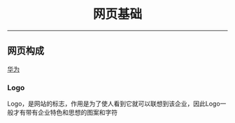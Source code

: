 <h1 style="text-align:center">网页基础</h1>

---

## 网页构成
[华为](http://www.huawei.com/en/)
### Logo
Logo，是网站的标志，作用是为了使人看到它就可以联想到该企业，因此Logo一般才有带有企业特色和思想的图案和字符
